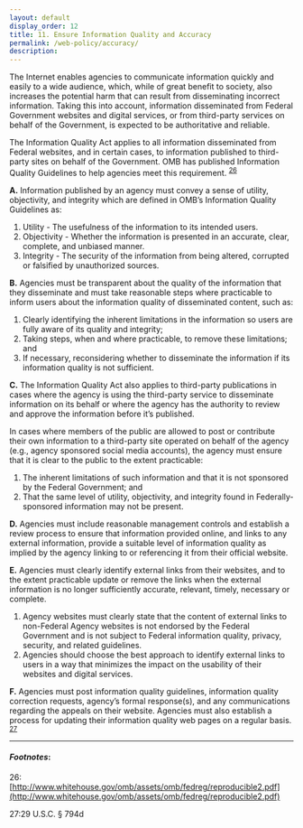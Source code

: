 ```yaml
---
layout: default
display_order: 12
title: 11. Ensure Information Quality and Accuracy	
permalink: /web-policy/accuracy/
description:
---
```


The Internet enables agencies to communicate information quickly and easily to a wide audience, which, while of great benefit to society, also increases the potential harm that can result from disseminating incorrect information. Taking this into account, information disseminated from Federal Government websites and digital services, or from third-party services on behalf of the Government, is expected to be authoritative and reliable. 

The Information Quality Act applies to all information disseminated from Federal websites, and in certain cases, to information published to third-party sites on behalf of the Government. OMB has published Information Quality Guidelines to help agencies meet this requirement. <sup>[26](#myfootnote26)</sup>  

**A.**	Information published by an agency must convey a sense of utility, objectivity, and integrity which are defined in OMB’s Information Quality Guidelines as:

1. Utility - The usefulness of the information to its intended users.
2. Objectivity - Whether the information is presented in an accurate, clear, complete, and unbiased manner.
3. Integrity - The security of the information from being altered, corrupted or falsified by unauthorized sources.

**B.** Agencies must be transparent about the quality of the information that they disseminate and must take reasonable steps where practicable to inform users about the information quality of disseminated content, such as:
1. Clearly identifying the inherent limitations in the information so users are fully aware of its quality and integrity; 
2. Taking steps, when and where practicable, to remove these limitations; and
3. If necessary, reconsidering whether to disseminate the information if its information quality is not sufficient.

**C.** The Information Quality Act also applies to third-party publications in cases where the agency is using the third-party service to disseminate information on its behalf or where the agency has the authority to review and approve the information before it’s published. 

In cases where members of the public are allowed to post or contribute their own information to a third-party site operated on behalf of the agency (e.g., agency sponsored social media accounts), the agency must ensure that it is clear to the public to the extent practicable:
1. The inherent limitations of such information and that it is not sponsored by the Federal Government; and
2. That the same level of utility, objectivity, and integrity found in Federally-sponsored information may not be present.

**D.** Agencies must include reasonable management controls and establish a review process to ensure that information provided online, and links to any external information, provide a suitable level of information quality as implied by the agency linking to or referencing it from their official website.


**E.** Agencies must clearly identify external links from their websites, and to the extent practicable update or remove the links when the external information is no longer sufficiently accurate, relevant, timely, necessary or complete.
	
1. Agency websites must clearly state  that the content of external links to non-Federal Agency websites is not endorsed by the Federal Government and is not subject to Federal information quality, privacy, security, and related guidelines. 
2. Agencies should choose the best approach to identify external links to users in a way that minimizes the impact on the usability of their websites and digital services.

**F.** Agencies must post information quality guidelines, information quality correction requests, agency’s formal response(s), and any communications regarding the appeals on their website. Agencies must also establish a process for updating their information quality web pages on a regular basis. <sup>[27](#myfootnote27)</sup> 

***
#### *Footnotes*:

<a name="myfootnote12">26</a>: [http://www.whitehouse.gov/omb/assets/omb/fedreg/reproducible2.pdf](http://www.whitehouse.gov/omb/assets/omb/fedreg/reproducible2.pdf)

<a name="myfootnote12">27</a>:29 U.S.C. § 794d 

